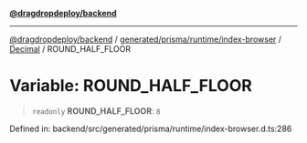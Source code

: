 [**@dragdropdeploy/backend**](../../../../../../../README.md)

***

[@dragdropdeploy/backend](../../../../../../../README.md) / [generated/prisma/runtime/index-browser](../../../README.md) / [Decimal](../README.md) / ROUND\_HALF\_FLOOR

# Variable: ROUND\_HALF\_FLOOR

> `readonly` **ROUND\_HALF\_FLOOR**: `8`

Defined in: backend/src/generated/prisma/runtime/index-browser.d.ts:286
